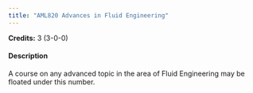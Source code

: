 ```yaml
---
title: "AML820 Advances in Fluid Engineering"
---
```

**Credits:** 3 (3-0-0)

#### Description
A course on any advanced topic in the area of Fluid Engineering may be floated under this number.